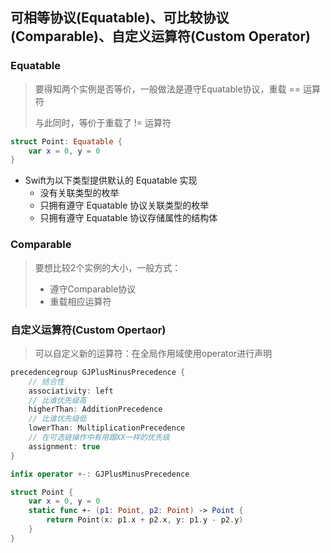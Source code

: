 ## 可相等协议(Equatable)、可比较协议(Comparable)、自定义运算符(Custom Operator)

### Equatable

> 要得知两个实例是否等价，一般做法是遵守Equatable协议，重载 == 运算符
>
> 与此同时，等价于重载了 != 运算符

```swift
struct Point: Equatable {
    var x = 0, y = 0
}
```

* Swift为以下类型提供默认的 Equatable 实现
  * 没有关联类型的枚举
  * 只拥有遵守 Equatable 协议关联类型的枚举
  * 只拥有遵守 Equatable 协议存储属性的结构体

### Comparable

> 要想比较2个实例的大小，一般方式：
>
> * 遵守Comparable协议
> * 重载相应运算符

### 自定义运算符(Custom Opertaor)

> 可以自定义新的运算符：在全局作用域使用operator进行声明

```swift
precedencegroup GJPlusMinusPrecedence {
    // 结合性
    associativity: left
    // 比谁优先级高
    higherThan: AdditionPrecedence
    // 比谁优先级低
    lowerThan: MultiplicationPrecedence
    // 在可选链操作中有用跟XX一样的优先级
    assignment: true
}

infix operator +-: GJPlusMinusPrecedence

struct Point {
    var x = 0, y = 0
    static func +- (p1: Point, p2: Point) -> Point {
        return Point(x: p1.x + p2.x, y: p1.y - p2.y)
    }
}
```





